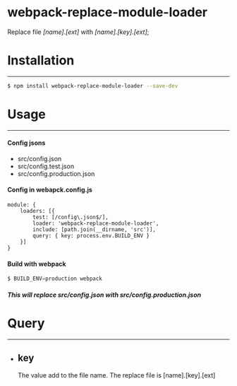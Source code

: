 # webpack-replace-module-loader    
Replace file *[name].[ext]* with *[name].[key].[ext]*;

# Installation
***
```sh
$ npm install webpack-replace-module-loader --save-dev
```
# Usage
***

#### Config jsons
- src/config.json     
- src/config.test.json    
- src/config.production.json  

#### Config in webapck.config.js
    
    module: {
        loaders: [{
            test: [/config\.json$/],   
            loader: 'webpack-replace-module-loader', 
            include: [path.join(__dirname, 'src')], 
            query: { key: process.env.BUILD_ENV }
        }]
    }

#### Build with webpack
```js
$ BUILD_ENV=production webpack
```
##### This will replace src/config.json with src/config.production.json
# Query
***

- key   
    -
    The value add to the file name.
    The replace file is [name].[key].[ext]